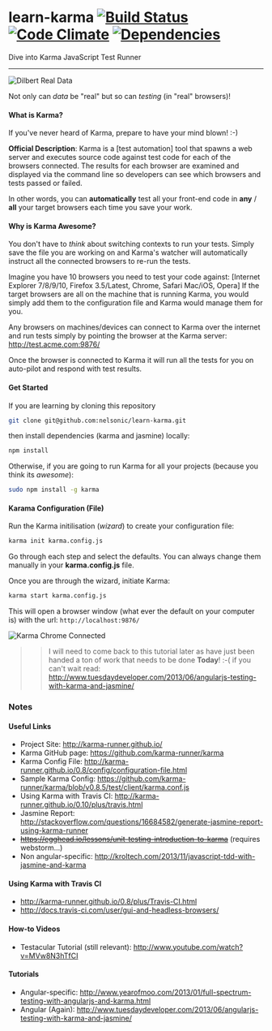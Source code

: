 learn-karma [![Build Status](https://travis-ci.org/nelsonic/learn-karma.png?branch=master)](https://travis-ci.org/nelsonic/learn-karma) [![Code Climate](https://codeclimate.com/github/nelsonic/learn-karma/badges/gpa.svg)](https://codeclimate.com/github/nelsonic/learn-karma) [![Dependencies](https://david-dm.org/nelsonic/learn-karma.png?theme=shields.io)](https://david-dm.org/nelsonic/learn-karma)
===========

Dive into Karma JavaScript Test Runner

- - -

![Dilbert Real Data](https://raw.github.com/nelsonic/learn-karma/master/images/dilbert-performance-test.jpg "Real Data")

Not only can *data* be "real" but so can *testing* (in "real" browsers)!

#### What is Karma?

If you've never heard of Karma, prepare to have your mind blown! :-)

**Official Description**: Karma is a [test automation] tool that spawns a web
server and executes source code against test code for each of the browsers
connected. The results for each browser are examined and displayed via the
command line so developers can see which browsers and tests passed or failed.

In other words, you can **automatically** test all your front-end code
in **any** / **all** your target browsers each time you save your work.

#### Why is Karma Awesome?

You don't have to *think* about switching contexts to run your tests.
Simply save the file you are working on and Karma's watcher will
automatically instruct all the connected browsers to re-run the tests.

Imagine you have 10 browsers you need to test your code against:
[Internet Explorer 7/8/9/10, Firefox 3.5/Latest, Chrome, Safari Mac/iOS, Opera]
If the target browsers are all on the machine that is running Karma,
you would simply add them to the configuration file and Karma would manage
them for you.

Any browsers on machines/devices can connect to Karma over the internet and
run tests simply by pointing the browser at the Karma server:
http://test.acme.com:9876/

Once the browser is connected to Karma it will run all the tests for you
on auto-pilot and respond with test results.


#### Get Started

If you are learning by cloning this repository

```sh
git clone git@github.com:nelsonic/learn-karma.git
```
then install dependencies (karma and jasmine) locally:

```sh
npm install
```

Otherwise, if you are going to run Karma for all your projects
(because you think its *awesome*):

```sh
sudo npm install -g karma
```

#### Karama Configuration (File)

Run the Karma initilisation (*wizard*) to create your configuration file:

```sh
karma init karma.config.js
```

Go through each step and select the defaults.
You can always change them manually in your **karma.config.js** file.

Once you are through the wizard, initiate Karma:

```sh
karma start karma.config.js
```

This will open a browser window (what ever the default on your computer is)
with the url: `http://localhost:9876/`

![Karma Chrome Connected](https://raw.github.com/nelsonic/learn-karma/master/images/karma-first-start-connected-idle.png "Karma Chrome Connected")


>> I will need to come back to this tutorial later as have just been handed
> a ton of work that needs to be done **Today**! :-(
> if you can't wait read: http://www.tuesdaydeveloper.com/2013/06/angularjs-testing-with-karma-and-jasmine/




### Notes

#### Useful Links

- Project Site: http://karma-runner.github.io/
- Karma GitHub page: https://github.com/karma-runner/karma
- Karma Config File: http://karma-runner.github.io/0.8/config/configuration-file.html
- Sample Karma Config: https://github.com/karma-runner/karma/blob/v0.8.5/test/client/karma.conf.js
- Using Karma with Travis CI: http://karma-runner.github.io/0.10/plus/travis.html
- Jasmine Report: http://stackoverflow.com/questions/16684582/generate-jasmine-report-using-karma-runner
- ~~https://egghead.io/lessons/unit-testing-introduction-to-karma~~ (requires webstorm...)
- Non angular-specific: http://kroltech.com/2013/11/javascript-tdd-with-jasmine-and-karma


#### Using Karma with Travis CI

- http://karma-runner.github.io/0.8/plus/Travis-CI.html
- http://docs.travis-ci.com/user/gui-and-headless-browsers/

#### How-to Videos

- Testacular Tutorial (still relevant): http://www.youtube.com/watch?v=MVw8N3hTfCI

#### Tutorials

- Angular-specific: http://www.yearofmoo.com/2013/01/full-spectrum-testing-with-angularjs-and-karma.html
- Angular (Again): http://www.tuesdaydeveloper.com/2013/06/angularjs-testing-with-karma-and-jasmine/
